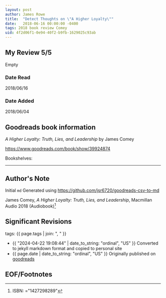 ```yaml
---
layout: post
author: James Rowe
title:  "Detect Thoughts on \"A Higher Loyalty\""
date:   2018-06-16 00:00:00 -0400
tags: 2018 book review Comey 
uid: 4f2d06f1-0e94-40f2-b9fb-1629025c93ab
---
```




## My Review 5/5

Empty

### Date Read
2018/06/16

### Date Added
2018/06/04

## Goodreads book information

*A Higher Loyalty: Truth, Lies, and Leadership* by James Comey

https://www.goodreads.com/book/show/39924874

Bookshelves: 

---

## Author's Note

Initial `md` Generated using https://github.com/jsr6720/goodreads-csv-to-md

James Comey, *A Higher Loyalty: Truth, Lies, and Leadership*,  Macmillan Audio 2018 (Audiobook)[^1]

## Significant Revisions

tags: {{ page.tags | join: ", " }} <!-- todo move this somewhere -->

- {{ "2024-04-22 19:08:44" | date_to_string: "ordinal", "US" }} Converted to jekyll markdown format and copied to personal site
- {{ page.date | date_to_string: "ordinal", "US" }} Originally published on [goodreads](https://www.goodreads.com)

## EOF/Footnotes

[^1]: ISBN: ="1427298289"